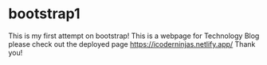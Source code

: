 # bootstrap1
 This is my first attempt on bootstrap!
 This is a webpage for Technology Blog
 please check out the deployed page https://icoderninjas.netlify.app/
 Thank you!
